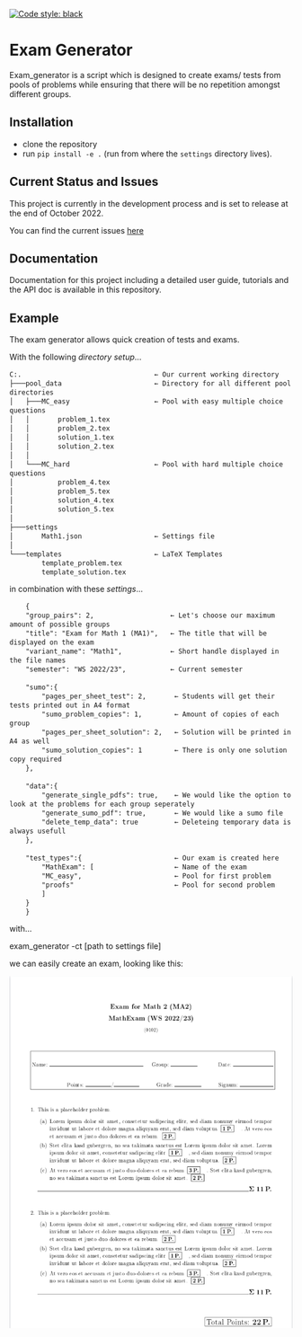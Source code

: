 [![Code style: black](https://img.shields.io/badge/code%20style-black-000000.svg)](https://github.com/psf/black)

# Exam Generator

Exam_generator is a script which is designed to create exams/ tests from 
pools of problems while ensuring that there will be no repetition amongst
different groups.

## Installation


- clone the repository
- run `pip install -e .` (run from where the `settings` directory lives).

## Current Status and Issues

This project is currently in the development process and is set to release at the end of October 2022.

You can find the current issues [here](https://github.com/TUD-RST/examgenerator/issues)

## Documentation

Documentation for this project including a detailed user guide, tutorials and the API doc is available
in this repository.

## Example

The exam generator allows quick creation of tests and exams.

With the following *directory setup*...

    C:.                                 ← Our current working directory                  
    ├───pool_data                       ← Directory for all different pool directories                
    │   ├───MC_easy                     ← Pool with easy multiple choice questions
    │   │       problem_1.tex
    │   │       problem_2.tex
    │   │       solution_1.tex
    │   │       solution_2.tex
    │   │
    │   └───MC_hard                     ← Pool with hard multiple choice questions
    │           problem_4.tex
    │           problem_5.tex
    │           solution_4.tex
    │           solution_5.tex 
    │
    ├───settings                        
    │       Math1.json                  ← Settings file 
    │
    └───templates                       ← LaTeX Templates
            template_problem.tex
            template_solution.tex 

in combination with these *settings*...

```
    {            
    "group_pairs": 2,                   ← Let's choose our maximum amount of possible groups                   
    "title": "Exam for Math 1 (MA1)",   ← The title that will be displayed on the exam
    "variant_name": "Math1",            ← Short handle displayed in the file names
    "semester": "WS 2022/23",           ← Current semester

    "sumo":{                           
        "pages_per_sheet_test": 2,       ← Students will get their tests printed out in A4 format      
        "sumo_problem_copies": 1,        ← Amount of copies of each group
        "pages_per_sheet_solution": 2,   ← Solution will be printed in A4 as well
        "sumo_solution_copies": 1        ← There is only one solution copy required
    },

    "data":{
        "generate_single_pdfs": true,    ← We would like the option to look at the problems for each group seperately
        "generate_sumo_pdf": true,       ← We would like a sumo file
        "delete_temp_data": true         ← Deleteing temporary data is always usefull
    },

    "test_types":{                       ← Our exam is created here
        "MathExam": [                    ← Name of the exam
        "MC_easy",                       ← Pool for first problem
        "proofs"                         ← Pool for second problem
        ]
    }
    }
```
with...

exam_generator -ct [path to settings file]

we can easily create an exam, looking like this:

![Problem](./docs/readme/problem.png)



